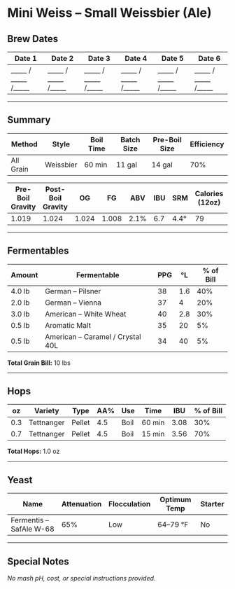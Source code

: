# Mini Weiss – Small Weissbier (Ale)

## Brew Dates
| Date 1 | Date 2 | Date 3 | Date 4 | Date 5 | Date 6 |
|--------|--------|--------|--------|--------|--------|
| _____ / _____ /_____ | _____ / _____ /_____ | _____ / _____ /_____ | _____ / _____ /_____ | _____ / _____ /_____ | _____ / _____ /_____ |  

---

## Summary
| Method     | Style      | Boil Time | Batch Size | Pre-Boil Size | Efficiency |
|------------|-----------|-----------|------------|---------------|------------|
| All Grain  | Weissbier | 60 min    | 11 gal     | 14 gal        | 70%        |

| Pre-Boil Gravity | Post-Boil Gravity | OG    | FG    | ABV   | IBU  | SRM  | Calories (12oz) | Carbs (12oz) | Mash pH |
|-----------------|-----------------|-------|-------|-------|------|------|-----------------|---------------|---------|
| 1.019           | 1.024           | 1.024 | 1.008 | 2.1%  | 6.7  | 4.4° | 79              | 9.6 g         | n/a     |

---

## Fermentables
| Amount  | Fermentable                          | PPG | °L  | % of Bill |
|---------|--------------------------------------|-----|-----|-----------|
| 4.0 lb  | German – Pilsner                     | 38  | 1.6 | 40%       |
| 2.0 lb  | German – Vienna                      | 37  | 4   | 20%       |
| 3.0 lb  | American – White Wheat               | 40  | 2.8 | 30%       |
| 0.5 lb  | Aromatic Malt                        | 35  | 20  | 5%        |
| 0.5 lb  | American – Caramel / Crystal 40L     | 34  | 40  | 5%        |

**Total Grain Bill:** 10 lbs  

---

## Hops
| oz   | Variety    | Type   | AA%  | Use  | Time     | IBU  | % of Bill |
|------|-----------|--------|------|------|----------|------|------------|
| 0.3  | Tettnanger | Pellet | 4.5  | Boil | 60 min   | 3.08 | 30%       |
| 0.7  | Tettnanger | Pellet | 4.5  | Boil | 15 min   | 3.56 | 70%       |

**Total Hops:** 1.0 oz  

---

## Yeast
| Name                  | Attenuation | Flocculation | Optimum Temp | Starter |
|-----------------------|-------------|--------------|--------------|---------|
| Fermentis – SafAle W-68 | 65%       | Low          | 64–79 °F     | No      |

---

## Special Notes
*No mash pH, cost, or special instructions provided.*
